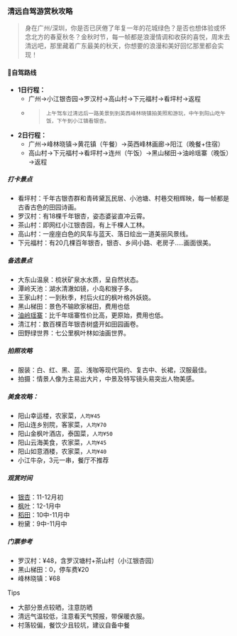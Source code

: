 ### 清远自驾游赏秋攻略

>身在广州/深圳，你是否已厌倦了年复一年的花城绿色？是否也想体验或怀念北方的春夏秋冬？金秋时节，每一帧都是浪漫情调和收获的喜悦，周末去清远吧，那里藏着广东最美的秋天，你想要的浪漫和美好回忆那里都会实现！

#### 🚙自驾路线
+ **1日行程：**
    - 广州→小江银杏园→罗汉村→高山村→下元福村→看坪村→返程
    - > `上午驾车过清远后一路美景到到英西峰林晓镇拍美照和游玩，中午到阳山吃午饭，下午到小江镇看银杏。`
+ **2日行程：**
    - 广州→峰林晓镇→黄花镇（午餐）→英西峰林画廊→阳江（晚餐+住宿）
    - 高山村→下元福村→看坪村→连州（午饭）→黑山梯田→油岭瑶寨（晚饭）→返程

##### 打卡景点
+ 看坪村：千年古银杏群和青砖黛瓦民居、小池塘、村巷交相辉映，每一帧都是古香古色的田园诗画。
+ 罗汉村：有18棵千年银杏，姿态婆娑直冲云霄。
+ 茶山村：即网红小江银杏园，有上千棵人工林。
+ 高山村：一座座白色的风车与蓝天、落日绘出一道美丽风景线。
+ 下元福村：有20几棵百年银杏，银杏、乡间小路、老房子.....画面很美。

##### 备选景点 
+ 大东山温泉：梳状矿泉水水质，呈自然状态。
+ 潭岭天池：湖水清澈如镜，小岛和猴子多。
+ 王家山村：一到秋季，村后火红的枫叶格外妖娆。
+ 黑山梯田：景色不输欧家梯田，费用也低
+ [油岭瑶寨](./subpage/清远攻略/古村落.md)：比千年瑶寨性价比高，更原始，费用也低。
+ 清江村：数百棵百年银杏树盛开如田园画卷。
+ 田野绿世界：七公里枫叶林如油画世界。

##### 拍照攻略
+ 服装：白、红、黑、蓝、浅咖等现代简约、复古中、长裙，汉服最佳。
+ 拍摄：情景人像为主易出大片，中景及特写镜头易突出人物美感。

##### 美食攻略：
+ 阳山幸运楼，农家菜，`人均¥45`
+ 阳山连乡别院，客家菜，`人均¥70`
+ 阳山金枫叶酒店，泰国菜，`人均¥50`
+ 阳山云海美食，农家菜，`人均¥45`
+ 阳山如意酒楼，农家菜，`人均¥40`
+ 小江牛杂，3元一串，餐厅不推荐

##### 观赏时间
+ [银杏](./subpage/清远攻略/银杏.md)：11-12月初
+ [枫叶](./subpage/清远攻略/枫叶.md)：12-1月中
+ [稻田](./subpage/清远攻略/田园风光.md)：10中-11月中
+ 粉黛：9中-11月中

##### 门票参考
+ 罗汉村：¥48，含罗汉塘村+茶山村（小江银杏园）
+ 黑山梯田：0，停车费¥20
+ 峰林晓镇：¥68

Tips
+ 大部分景点较晒，注意防晒
+ 清远气温较低，注意看天气预报，带保暖衣服。
+ 村落较偏，餐饮少且较坑，建议自备中餐


